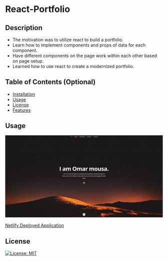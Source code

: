 # React-Portfolio

## Description
- The motivation was to utilize react to build a portfolio.
- Learn how to implement components and props of data for each component. 
- Have different components on the page work within each other based on page setup.
- Learned how to use react to create a modernized portfolio.

## Table of Contents (Optional)
- [Installation](#installation)
- [Usage](#usage)
- [License](#license)
- [Features](#features)

## Usage

![screenshot1](https://raw.githubusercontent.com/omousa98/React-Portfolio/main/Capture.JPG)

[Netlify Deployed Application](https://omar-mousa-portfolio-00abf019643c.herokuapp.com/)

## License
[![License: MIT](https://img.shields.io/badge/License-MIT-yellow.svg)](https://opensource.org/licenses/MIT)
